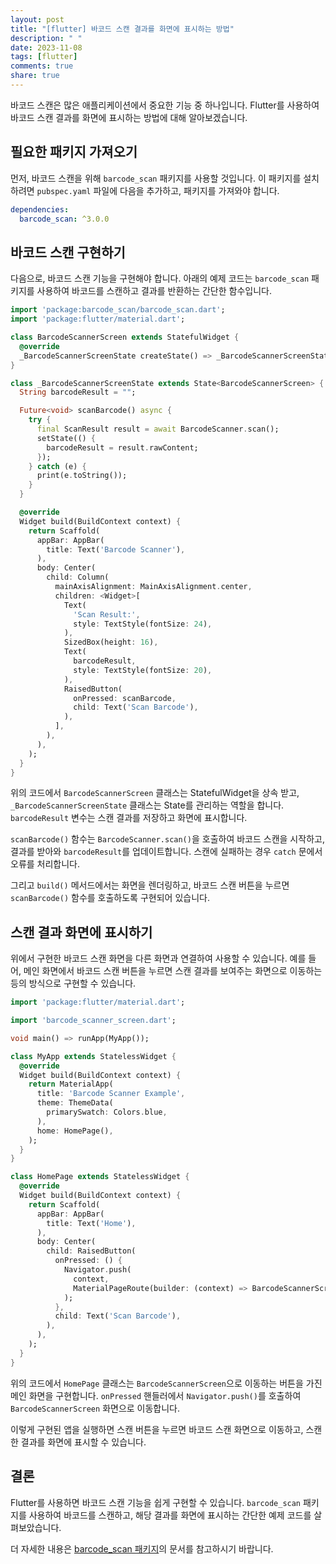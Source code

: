 ```yaml
---
layout: post
title: "[flutter] 바코드 스캔 결과를 화면에 표시하는 방법"
description: " "
date: 2023-11-08
tags: [flutter]
comments: true
share: true
---
```


바코드 스캔은 많은 애플리케이션에서 중요한 기능 중 하나입니다. Flutter를 사용하여 바코드 스캔 결과를 화면에 표시하는 방법에 대해 알아보겠습니다.

## 필요한 패키지 가져오기

먼저, 바코드 스캔을 위해 `barcode_scan` 패키지를 사용할 것입니다. 이 패키지를 설치하려면 `pubspec.yaml` 파일에 다음을 추가하고, 패키지를 가져와야 합니다.

```yaml
dependencies:
  barcode_scan: ^3.0.0
```

## 바코드 스캔 구현하기

다음으로, 바코드 스캔 기능을 구현해야 합니다. 아래의 예제 코드는 `barcode_scan` 패키지를 사용하여 바코드를 스캔하고 결과를 반환하는 간단한 함수입니다.

```dart
import 'package:barcode_scan/barcode_scan.dart';
import 'package:flutter/material.dart';

class BarcodeScannerScreen extends StatefulWidget {
  @override
  _BarcodeScannerScreenState createState() => _BarcodeScannerScreenState();
}

class _BarcodeScannerScreenState extends State<BarcodeScannerScreen> {
  String barcodeResult = "";

  Future<void> scanBarcode() async {
    try {
      final ScanResult result = await BarcodeScanner.scan();
      setState(() {
        barcodeResult = result.rawContent;
      });
    } catch (e) {
      print(e.toString());
    }
  }

  @override
  Widget build(BuildContext context) {
    return Scaffold(
      appBar: AppBar(
        title: Text('Barcode Scanner'),
      ),
      body: Center(
        child: Column(
          mainAxisAlignment: MainAxisAlignment.center,
          children: <Widget>[
            Text(
              'Scan Result:',
              style: TextStyle(fontSize: 24),
            ),
            SizedBox(height: 16),
            Text(
              barcodeResult,
              style: TextStyle(fontSize: 20),
            ),
            RaisedButton(
              onPressed: scanBarcode,
              child: Text('Scan Barcode'),
            ),
          ],
        ),
      ),
    );
  }
}
```

위의 코드에서 `BarcodeScannerScreen` 클래스는 StatefulWidget을 상속 받고, `_BarcodeScannerScreenState` 클래스는 State를 관리하는 역할을 합니다. `barcodeResult` 변수는 스캔 결과를 저장하고 화면에 표시합니다.

`scanBarcode()` 함수는 `BarcodeScanner.scan()`을 호출하여 바코드 스캔을 시작하고, 결과를 받아와 `barcodeResult`를 업데이트합니다. 스캔에 실패하는 경우 `catch` 문에서 오류를 처리합니다.

그리고 `build()` 메서드에서는 화면을 렌더링하고, 바코드 스캔 버튼을 누르면 `scanBarcode()` 함수를 호출하도록 구현되어 있습니다.

## 스캔 결과 화면에 표시하기

위에서 구현한 바코드 스캔 화면을 다른 화면과 연결하여 사용할 수 있습니다. 예를 들어, 메인 화면에서 바코드 스캔 버튼을 누르면 스캔 결과를 보여주는 화면으로 이동하는 등의 방식으로 구현할 수 있습니다.

```dart
import 'package:flutter/material.dart';

import 'barcode_scanner_screen.dart';

void main() => runApp(MyApp());

class MyApp extends StatelessWidget {
  @override
  Widget build(BuildContext context) {
    return MaterialApp(
      title: 'Barcode Scanner Example',
      theme: ThemeData(
        primarySwatch: Colors.blue,
      ),
      home: HomePage(),
    );
  }
}

class HomePage extends StatelessWidget {
  @override
  Widget build(BuildContext context) {
    return Scaffold(
      appBar: AppBar(
        title: Text('Home'),
      ),
      body: Center(
        child: RaisedButton(
          onPressed: () {
            Navigator.push(
              context,
              MaterialPageRoute(builder: (context) => BarcodeScannerScreen()),
            );
          },
          child: Text('Scan Barcode'),
        ),
      ),
    );
  }
}
```

위의 코드에서 `HomePage` 클래스는 `BarcodeScannerScreen`으로 이동하는 버튼을 가진 메인 화면을 구현합니다. `onPressed` 핸들러에서 `Navigator.push()`를 호출하여 `BarcodeScannerScreen` 화면으로 이동합니다.

이렇게 구현된 앱을 실행하면 스캔 버튼을 누르면 바코드 스캔 화면으로 이동하고, 스캔한 결과를 화면에 표시할 수 있습니다.

## 결론

Flutter를 사용하면 바코드 스캔 기능을 쉽게 구현할 수 있습니다. `barcode_scan` 패키지를 사용하여 바코드를 스캔하고, 해당 결과를 화면에 표시하는 간단한 예제 코드를 살펴보았습니다.

더 자세한 내용은 [barcode_scan 패키지](https://pub.dev/packages/barcode_scan)의 문서를 참고하시기 바랍니다.